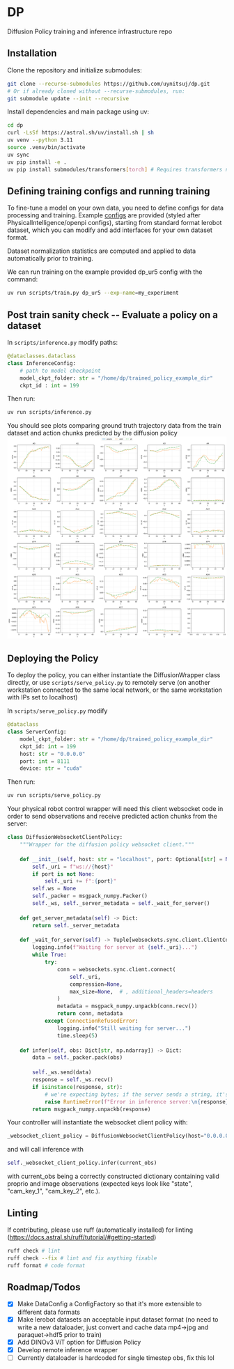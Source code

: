# DP
Diffusion Policy training and inference infrastructure repo

## Installation
Clone the repository and initialize submodules:
```bash
git clone --recurse-submodules https://github.com/uynitsuj/dp.git
# Or if already cloned without --recurse-submodules, run:
git submodule update --init --recursive
```
Install dependencies and main package using uv:
```bash
cd dp
curl -LsSf https://astral.sh/uv/install.sh | sh
uv venv --python 3.11
source .venv/bin/activate
uv sync
uv pip install -e .
uv pip install submodules/transformers[torch] # Requires transformers nightly if using dinov3 ViT
```

## Defining training configs and running training
To fine-tune a model on your own data, you need to define configs for data processing and training. Example [configs](dp/util/config.py) are provided (styled after PhysicalIntelligence/openpi configs), starting from standard format lerobot dataset, which you can modify and add interfaces for your own dataset format.

Dataset normalization statistics are computed and applied to data automatically prior to training.

We can run training on the example provided dp_ur5 config with the command:
```bash
uv run scripts/train.py dp_ur5 --exp-name=my_experiment
```

## Post train sanity check -- Evaluate a policy on a dataset
In `scripts/inference.py` modify paths:

```python
@dataclasses.dataclass
class InferenceConfig:
    # path to model checkpoint
    model_ckpt_folder: str = "/home/dp/trained_policy_example_dir"
    ckpt_id : int = 199
```
Then run:
```bash
uv run scripts/inference.py
```

You should see plots comparing ground truth trajectory data from the train dataset and action chunks predicted by the diffusion policy ![pred](media/pred_vs_gt_0.png)

## Deploying the Policy
To deploy the policy, you can either instantiate the DiffusionWrapper class directly, or use `scripts/serve_policy.py` to remotely serve (on another workstation connected to the same local network, or the same workstation with IPs set to localhost)

In `scripts/serve_policy.py` modify 
``` python
@dataclass
class ServerConfig:
    model_ckpt_folder: str = "/home/dp/trained_policy_example_dir"
    ckpt_id: int = 199
    host: str = "0.0.0.0"
    port: int = 8111
    device: str = "cuda" 
```

Then run:
```bash
uv run scripts/serve_policy.py
```

Your physical robot control wrapper will need this client websocket code in order to send observations and receive predicted action chunks from the server:

``` python
class DiffusionWebsocketClientPolicy:
    """Wrapper for the diffusion policy websocket client."""

    def __init__(self, host: str = "localhost", port: Optional[str] = None) -> None:
        self._uri = f"ws://{host}"
        if port is not None:
            self._uri += f":{port}"
        self.ws = None
        self._packer = msgpack_numpy.Packer()
        self._ws, self._server_metadata = self._wait_for_server()

    def get_server_metadata(self) -> Dict:
        return self._server_metadata

    def _wait_for_server(self) -> Tuple[websockets.sync.client.ClientConnection, Dict]:
        logging.info(f"Waiting for server at {self._uri}...")
        while True:
            try:
                conn = websockets.sync.client.connect(
                    self._uri,
                    compression=None,
                    max_size=None,  # , additional_headers=headers
                )
                metadata = msgpack_numpy.unpackb(conn.recv())
                return conn, metadata
            except ConnectionRefusedError:
                logging.info("Still waiting for server...")
                time.sleep(5)

    def infer(self, obs: Dict[str, np.ndarray]) -> Dict:
        data = self._packer.pack(obs)

        self._ws.send(data)
        response = self._ws.recv()
        if isinstance(response, str):
            # we're expecting bytes; if the server sends a string, it's an error.
            raise RuntimeError(f"Error in inference server:\n{response}")
        return msgpack_numpy.unpackb(response)
```

Your controller will instantiate the websocket client policy with:
``` python
_websocket_client_policy = DiffusionWebsocketClientPolicy(host="0.0.0.0", port=8111)
```
and will call inference with 
``` python
self._websocket_client_policy.infer(current_obs)
```
with current_obs being a correctly constructed dictionary containing valid proprio and image observations (expected keys look like "state", "cam_key_1", "cam_key_2", etc.). 

## Linting
If contributing, please use ruff (automatically installed) for linting (https://docs.astral.sh/ruff/tutorial/#getting-started)
```bash
ruff check # lint
ruff check --fix # lint and fix anything fixable
ruff format # code format
```

## Roadmap/Todos

- [x] Make DataConfig a ConfigFactory so that it's more extensible to different data formats
- [x] Make lerobot datasets an acceptable input dataset format (no need to write a new dataloader, just convert and cache data mp4->jpg and paraquet->hdf5 prior to train)
- [x] Add DINOv3 ViT option for Diffusion Policy
- [x] Develop remote inference wrapper
- [ ] Currently dataloader is hardcoded for single timestep obs, fix this lol